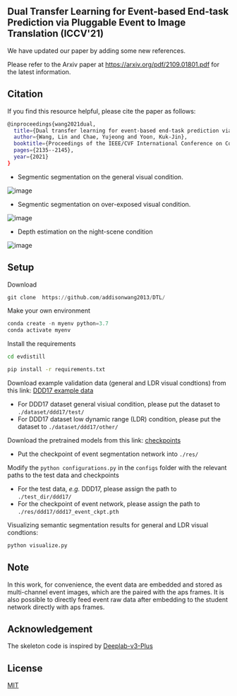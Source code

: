 ## Dual Transfer Learning for Event-based End-task Prediction via Pluggable Event to Image Translation (ICCV'21)

We have updated our paper by adding some new references. 

Please refer to the Arxiv paper at https://arxiv.org/pdf/2109.01801.pdf for the latest information.

## Citation
If you find this resource helpful, please cite the paper as follows:

```bash
@inproceedings{wang2021dual,
  title={Dual transfer learning for event-based end-task prediction via pluggable event to image translation},
  author={Wang, Lin and Chae, Yujeong and Yoon, Kuk-Jin},
  booktitle={Proceedings of the IEEE/CVF International Conference on Computer Vision},
  pages={2135--2145},
  year={2021}
}
```
* Segmentic segmentation on the general visual condition.

![image](https://user-images.githubusercontent.com/79432299/143512905-d07842b0-0348-4378-aead-a2689868e5a6.png)

* Segmentic segmentation on over-exposed visual condition.

![image](https://user-images.githubusercontent.com/79432299/143513108-49acae9c-f217-49a3-91d2-d69a8976341a.png)

* Depth estimation on the night-scene condition

![image](https://user-images.githubusercontent.com/79432299/143513185-4bc9b81c-725f-4f95-a9e5-a29646bf4c7b.png)


## Setup

Download 

``` python
git clone  https://github.com/addisonwang2013/DTL/
```

Make your own environment

```python
conda create -n myenv python=3.7
conda activate myenv
```

Install the requirements

```bash
cd evdistill

pip install -r requirements.txt
```

Download example validation data (general and LDR visual condtions) from this link: [DDD17 example data](https://drive.google.com/drive/u/2/folders/1Q-1djBTjc8vbaDBLtfmSXZ1W5lzirz5p)

* For DDD17 dataset general visiual condition, please put the dataset to `./dataset/ddd17/test/`
* For DDD17 dataset low dynamic range (LDR) condition, please put the dataset to `./dataset/ddd17/other/`

Download the pretrained models from this link: [checkpoints](https://drive.google.com/drive/u/2/folders/1j6Xu5iO9QJLG_BYHHYdpErpcHM9rwFWD)

* Put the checkpoint of event segmentation network into `./res/`

Modify the ``` python configurations.py ``` in the `configs` folder with the relevant paths to the test data and checkpoints

* For the test data, *e.g.* DDD17, please assign the path to `./test_dir/ddd17/`
* For the checkpoint of event network, please assign the path to `./res/ddd17/ddd17_event_ckpt.pth`


Visualizing semantic segmentation results for general and LDR visual condtions:

```python
python visualize.py
```

## Note 

In this work, for convenience, the event data are embedded and stored as multi-channel event images, which are the paired with the aps frames. It is also possible to directly feed event raw data after embedding to the student network directly with aps frames.

## Acknowledgement
The skeleton code is inspired by [Deeplab-v3-Plus](https://github.com/CoinCheung/DeepLab-v3-plus-cityscapes/)

## License
[MIT](https://choosealicense.com/licenses/mit/)


